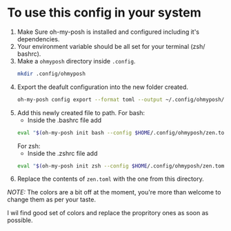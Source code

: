 # To use this config in your system

1) Make Sure oh-my-posh is installed and configured including it's dependencies.
2) Your environment variable should be all set for your terminal (zsh/ bashrc).
3) Make a `ohmyposh` directory inside `.config`.
    ```bash
    mkdir .config/ohmyposh
    ```
4) Export the deafult configuration into the new folder created.
    ```bash
    oh-my-posh config export --format toml --output ~/.config/ohmyposh/zen.toml
    ```
5) Add this newly created file to path.
    For bash:
    - Inside the .bashrc file add
    ```bash
    eval "$(oh-my-posh init bash --config $HOME/.config/ohmyposh/zen.toml)"
    ```
    For zsh:
    - Inside the .zshrc file add
    ```bash
    eval "$(oh-my-posh init zsh --config $HOME/.config/ohmyposh/zen.toml)"

6) Replace the contents of `zen.toml` with the one from this directory.

*NOTE:*
The colors are a bit off at the moment, you're more than welcome to change them as per your taste.

I wil find good set of colors and replace the propritory ones as soon as possible.
